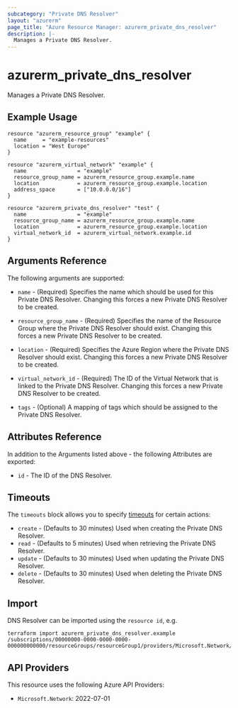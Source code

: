 ```yaml
---
subcategory: "Private DNS Resolver"
layout: "azurerm"
page_title: "Azure Resource Manager: azurerm_private_dns_resolver"
description: |-
  Manages a Private DNS Resolver.
---
```


# azurerm_private_dns_resolver

Manages a Private DNS Resolver.

## Example Usage

```hcl
resource "azurerm_resource_group" "example" {
  name     = "example-resources"
  location = "West Europe"
}

resource "azurerm_virtual_network" "example" {
  name                = "example"
  resource_group_name = azurerm_resource_group.example.name
  location            = azurerm_resource_group.example.location
  address_space       = ["10.0.0.0/16"]
}

resource "azurerm_private_dns_resolver" "test" {
  name                = "example"
  resource_group_name = azurerm_resource_group.example.name
  location            = azurerm_resource_group.example.location
  virtual_network_id  = azurerm_virtual_network.example.id
}
```

## Arguments Reference

The following arguments are supported:

* `name` - (Required) Specifies the name which should be used for this Private DNS Resolver. Changing this forces a new Private DNS Resolver to be created.

* `resource_group_name` - (Required) Specifies the name of the Resource Group where the Private DNS Resolver should exist. Changing this forces a new Private DNS Resolver to be created.

* `location` - (Required) Specifies the Azure Region where the Private DNS Resolver should exist. Changing this forces a new Private DNS Resolver to be created.

* `virtual_network_id` - (Required) The ID of the Virtual Network that is linked to the Private DNS Resolver. Changing this forces a new Private DNS Resolver to be created.

* `tags` - (Optional) A mapping of tags which should be assigned to the Private DNS Resolver.

## Attributes Reference

In addition to the Arguments listed above - the following Attributes are exported:

* `id` - The ID of the DNS Resolver.

## Timeouts

The `timeouts` block allows you to specify [timeouts](https://www.terraform.io/docs/configuration/resources.html#timeouts) for certain actions:

* `create` - (Defaults to 30 minutes) Used when creating the Private DNS Resolver.
* `read` - (Defaults to 5 minutes) Used when retrieving the Private DNS Resolver.
* `update` - (Defaults to 30 minutes) Used when updating the Private DNS Resolver.
* `delete` - (Defaults to 30 minutes) Used when deleting the Private DNS Resolver.

## Import

DNS Resolver can be imported using the `resource id`, e.g.

```shell
terraform import azurerm_private_dns_resolver.example /subscriptions/00000000-0000-0000-0000-000000000000/resourceGroups/resourceGroup1/providers/Microsoft.Network/dnsResolvers/dnsResolver1
```

## API Providers
<!-- This section is generated, changes will be overwritten -->
This resource uses the following Azure API Providers:

* `Microsoft.Network`: 2022-07-01
